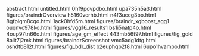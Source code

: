 abstract.html
untitled.html
0hf9povpdbo.html
upa735n5a3.html
figures/braindrOverview
h5160verhb.html
n4f3uceg3bo.html
8gfplqm8cqo.html
1ack0hfd5m.html
figures/braindr_xgboost_agg1
ouqnvc978ko.html
figures/vgg16_results1
bs1i5natp4o.html
4oup97tn66o.html
figures/age_gm_effect
443mb56t97.html
figures/fig_gold
8alit7j2mk.html
figures/braindrScreenshot
vmc5adg1dtg.html
oshdtb812t.html
figures/fig_bdr_dist
b2euphqp2f8.html
6upo1hvampo.html